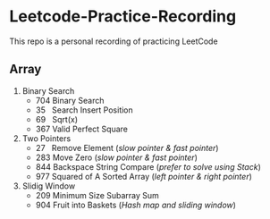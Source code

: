 # Leetcode-Practice-Recording
This repo is a personal recording of practicing LeetCode
## Array
1. Binary Search
   * 704 Binary Search
   * 35  &nbsp; Search Insert Position
   * 69  &nbsp; Sqrt(x)
   * 367 Valid Perfect Square
2. Two Pointers
   * 27  &nbsp; Remove Element (*slow pointer & fast pointer*)
   * 283 Move Zero (*slow pointer & fast pointer*)
   * 844 Backspace String Compare  (*prefer to solve using Stack*)
   * 977 Squared of A Sorted Array (*left pointer & right pointer*)
3. Slidig Window
   * 209 Minimum Size Subarray Sum
   * 904 Fruit into Baskets (*Hash map and sliding window*)
